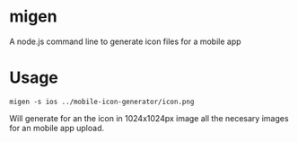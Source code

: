 # migen
A node.js command line to generate icon files for a mobile app 

# Usage

````
migen -s ios ../mobile-icon-generator/icon.png
````

Will generate for an the icon in 1024x1024px image all the necesary images for an mobile app upload.